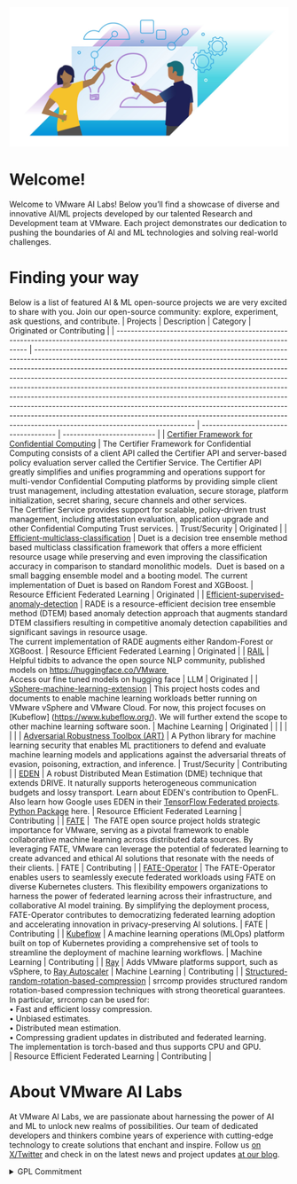 ![VMware Collaboration Image](profile/image1.jpg)

# Welcome!

Welcome to VMware AI Labs! Below you’ll find a showcase of diverse and innovative AI/ML projects developed by our talented Research and Development team at VMware. Each project demonstrates our dedication to pushing the boundaries of AI and ML technologies and solving real-world challenges.

# Finding your way

Below is a list of featured AI & ML open-source projects we are very excited to share with you.  Join our open-source community: explore, experiment, ask questions, and contribute. 
| Projects                                                                                                                            | Description                                                                                                                                                                                                                                                                                                                                                                                                                                                                                                                                                                                                                                                                                   | Category                              | Originated or Contributing |
| ----------------------------------------------------------------------------------------------------------------------------------- | --------------------------------------------------------------------------------------------------------------------------------------------------------------------------------------------------------------------------------------------------------------------------------------------------------------------------------------------------------------------------------------------------------------------------------------------------------------------------------------------------------------------------------------------------------------------------------------------------------------------------------------------------------------------------------------------- | ------------------------------------- | -------------------------- |
| [Certifier Framework for Confidential Computing](https://github.com/vmware-research/certifier-framework-for-confidential-computing) | The Certifier Framework for Confidential Computing consists of a client API called the Certifier API and server-based policy evaluation server called the Certifier Service. The Certifier API greatly simplifies and unifies programming and operations support for multi-vendor Confidential Computing platforms by providing simple client trust management, including attestation evaluation, secure storage, platform initialization, secret sharing, secure channels and other services.<br>The Certifier Service provides support for scalable, policy-driven trust management, including attestation evaluation, application upgrade and other Confidential Computing Trust services. | Trust/Security                        | Originated                 |
| [Efficient-multiclass-classification](https://github.com/vmware-samples/efficient-multiclass-classification)                        | Duet is a decision tree ensemble method based multiclass classification framework that offers a more efficient resource usage while preserving and even improving the classification accuracy in comparison to standard monolithic models.  Duet is based on a small bagging ensemble model and a booting model. The current implementation of Duet is based on Random Forest and XGBoost.                                                                                                                                                                                                                                                                                                    | Resource Efficient Federated Learning | Originated                 |
| [Efficient-supervised-anomaly-detection](https://github.com/vmware-labs/efficient-supervised-anomaly-detection)                     | RADE is a resource-efficient decision tree ensemble method (DTEM) based anomaly detection approach that augments standard DTEM classifiers resulting in competitive anomaly detection capabilities and significant savings in resource usage.<br>The current implementation of RADE augments either Random-Forest or XGBoost.                                                                                                                                                                                                                                                                                                                                                                 | Resource Efficient Federated Learning | Originated                 |
| [RAIL](https://github.com/vmware-labs/research-and-development-artificial-intelligence-lab)                                         | Helpful tidbits to advance the open source NLP community, published models on https://huggingface.co/VMware <br>Access our fine tuned models on hugging face                                                                                                                                                                                                                                                                                                                                                                                                                                                                                                                                  | LLM                                   | Originated                 |
| [vSphere-machine-learning-extension](https://github.com/vmware/vSphere-machine-learning-extension)                                  | This project hosts codes and documents to enable machine learning workloads better running on VMware vSphere and VMware Cloud. For now, this project focuses on [Kubeflow] (https://www.kubeflow.org/). We will further extend the scope to other machine learning software soon.                                                                                                                                                                                                                                                                                                                                                                                                             | Machine Learning                      | Originated                 |
|                                                                                                                                     |                                                                                                                                                                                                                                                                                                                                                                                                                                                                                                                                                                                                                                                                                               |                                       |                            |
| [Adversarial Robustness Toolbox (ART)](https://adversarial-robustness-toolbox.readthedocs.io/en/latest/)                            | A Python library for machine learning security that enables ML practitioners to defend and evaluate machine learning models and applications against the adversarial threats of evasion, poisoning, extraction, and inference.                                                                                                                                                                                                                                                                                                                                                                                                                                                                | Trust/Security                        | Contributing               |
| [EDEN](https://github.com/securefederatedai/openfl/pull/527)                                                                        | A robust Distributed Mean Estimation (DME) technique that extends DRIVE. It naturally supports heterogeneous communication budgets and lossy transport. Learn about EDEN's contribution to OpenFL. Also learn how Google uses EDEN in their [TensorFlow Federated projects](https://github.com/google-research/federated/blob/1b31b846609dd4ee35580db64089fde450aa9bf3/compressed_communication/aggregators/comparison_methods/drive.py). [Python Package](https://pypi.org/project/srrcomp/) here.                                                                                                                                                                                           | Resource Efficient Federated Learning | Contributing               |
| [FATE](https://github.com/FederatedAI/FATE)                                                                                         |  The FATE open source project holds strategic importance for VMware, serving as a pivotal framework to enable collaborative machine learning across distributed data sources. By leveraging FATE, VMware can leverage the potential of federated learning to create advanced and ethical AI solutions that resonate with the needs of their clients.                                                                                                                                                                                                                                                                                                                                          | FATE                                  | Contributing               |
| [FATE-Operator](https://github.com/kubeflow/fate-operator)                                                                          | The FATE-Operator enables users to seamlessly execute federated workloads using FATE on diverse Kubernetes clusters. This flexibility empowers organizations to harness the power of federated learning across their infrastructure, and collaborative AI model training. By simplifying the deployment process, FATE-Operator contributes to democratizing federated learning adoption and accelerating innovation in privacy-preserving AI solutions.                                                                                                                                                                                                                                       | FATE                                  | Contributing               |
| [Kubeflow](https://www.kubeflow.org/)                                                                                               | A machine learning operations (MLOps) platform built on top of Kubernetes providing a comprehensive set of tools to streamline the deployment of machine learning workflows.                                                                                                                                                                                                                                                                                                                                                                                                                                                                                                                  | Machine Learning                      | Contributing               |
| [Ray](https://github.com/ray-project/ray/commit/4428a3ff8dbb74d29ea25f3b41fe8e5b881a049f)                                           | Adds VMware platforms support, such as vSphere, to [Ray Autoscaler](https://www.ray.io/)                                                                                                                                                                                                                                                                                                                                                                                                                                                                                                                                                                                                                             | Machine Learning                      | Contributing               |
| [Structured-random-rotation-based-compression](https://github.com/shayvar/structured-random-rotation-based-compression)             | srrcomp provides structured random rotation-based compression techniques with strong theoretical guarantees. In particular, srrcomp can be used for:<br>• Fast and efficient lossy compression.<br>• Unbiased estimates.<br>• Distributed mean estimation.<br>• Compressing gradient updates in distributed and federated learning.<br>The implementation is torch-based and thus supports CPU and GPU.<br>                                                                                                                                                                                                                                                                                   | Resource Efficient Federated Learning | Contributing               |
# About VMware AI Labs

At VMware AI Labs, we are passionate about harnessing the power of AI and ML to unlock new realms of possibilities. Our team of dedicated developers and thinkers combine years of experience with cutting-edge technology to create solutions that enchant and inspire.
Follow us [on X/Twitter](https://twitter.com/vmwocto) and check in on the latest news and project updates [at our blog](https://octo.vmware.com/). 

<details>
<summary>GPL Commitment</summary>
<br>
Before filing or continuing to prosecute any legal proceeding or claim (other than a Defensive Action) arising from termination of a Covered License, VMware commits to extend to the person or entity ("you") accused of violating the Covered License the following provisions regarding cure and reinstatement, taken from GPL version 3. As used here, the term 'this License' refers to the specific Covered License being enforced.<br>
<br>
However, if you cease all violation of this License, then your license from a particular copyright holder is reinstated (a) provisionally, unless and until the copyright holder explicitly and finally terminates your license, and (b) permanently, if the copyright holder fails to notify you of the violation by some reasonable means prior to 60 days after the cessation.<br>
<br>
Moreover, your license from a particular copyright holder is reinstated permanently if the copyright holder notifies you of the violation by some reasonable means, this is the first time you have received notice of violation of this License (for any work) from that copyright holder, and you cure the violation prior to 30 days after your receipt of the notice.<br>
<br>
VMware intends this Commitment to be irrevocable, and binding and enforceable.
<br>
  
## Definitions
  
<br>
'Covered License' means the GNU General Public License, version 2 (GPLv2), the GNU Lesser General Public License, version 2.1 (LGPLv2.1), or the GNU Library General Public License, version 2 (LGPLv2), all as published by the Free Software Foundation.<br>
<br>
'Defensive Action' means a legal proceeding or claim that VMware brings against you in response to a prior proceeding or claim initiated by you or your affiliate.
</details>
